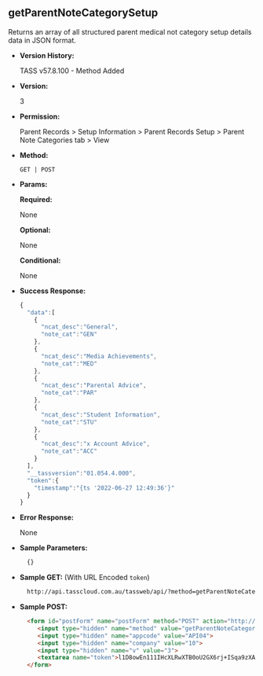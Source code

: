 **getParentNoteCategorySetup**
----
  Returns an array of all structured parent medical not category setup details data in JSON format.
  
* **Version History:**

  TASS v57.8.100 - Method Added

* **Version:**

  3

* **Permission:**

  Parent Records > Setup Information > Parent Records Setup > Parent Note Categories tab > View

* **Method:**

  `GET | POST`
  
*  **Params:**

   **Required:**
 
   None

   **Optional:**

   None

   **Conditional:**

   None

* **Success Response:**

    ```javascript
    {
      "data":[
        {
          "ncat_desc":"General",
          "note_cat":"GEN"
        },
        {
          "ncat_desc":"Media Achievements",
          "note_cat":"MED"
        },
        {
          "ncat_desc":"Parental Advice",
          "note_cat":"PAR"
        },
        {
          "ncat_desc":"Student Information",
          "note_cat":"STU"
        },
        {
          "ncat_desc":"x Account Advice",
          "note_cat":"ACC"
        }
      ],
      "__tassversion":"01.054.4.000",
      "token":{
        "timestamp":"{ts '2022-06-27 12:49:36'}"
      }
    }
    ```

* **Error Response:**

    None
    
* **Sample Parameters:**

  ```javascript
    {}
  ```

* **Sample GET:** (With URL Encoded `token`)

  ```HTML
    http://api.tasscloud.com.au/tassweb/api/?method=getParentNoteCategorySetup&appcode=API04&company=10&v=3&token=l1D8owEn111IHcXLRwXTB0oU2GX6rj%2BISqa9zXA8We3J3mwgjW5pdUvFK3%2FIZ4mJ4bMyfKTmEoup%2B3tTE9GeLQ%3D%3D
  ```
  
* **Sample POST:**

  ```HTML
    <form id="postForm" name="postForm" method="POST" action="http://api.tasscloud.com.au/tassweb/api/">
       <input type="hidden" name="method" value="getParentNoteCategorySetup">
       <input type="hidden" name="appcode" value="API04">
       <input type="hidden" name="company" value="10">
       <input type="hidden" name="v" value="3">
       <textarea name="token">l1D8owEn111IHcXLRwXTB0oU2GX6rj+ISqa9zXA8We3J3mwgjW5pdUvFK3/IZ4mJ4bMyfKTmEoup+3tTE9GeLQ==</textarea>
    </form>
  ```